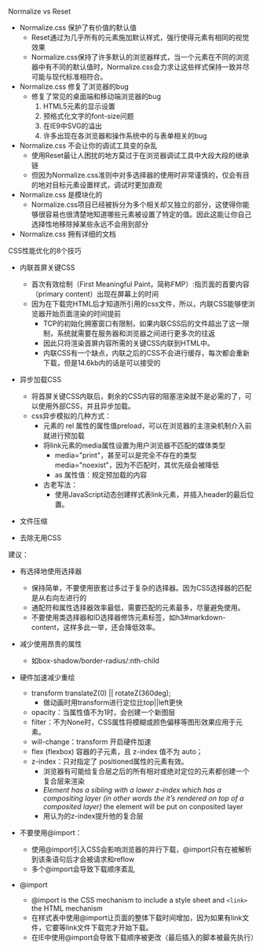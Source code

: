Normalize vs Reset
- Normalize.css 保护了有价值的默认值
  - Reset通过为几乎所有的元素施加默认样式，强行使得元素有相同的视觉效果
  - Normalize.css保持了许多默认的浏览器样式，当一个元素在不同的浏览器中有不同的默认值时，Normalize.css会力求让这些样式保持一致并尽可能与现代标准相符合。
- Normalize.css 修复了浏览器的bug
  - 修复了常见的桌面端和移动端浏览器的bug
    1. HTML5元素的显示设置
    2. 预格式化文字的font-size问题
    3. 在IE9中SVG的溢出
    4. 许多出现在各浏览器和操作系统中的与表单相关的bug
- Normalize.css 不会让你的调试工具变的杂乱
  - 使用Reset最让人困扰的地方莫过于在浏览器调试工具中大段大段的继承链
  - 但因为Normalize.css准则中对多选择器的使用时非常谨慎的，仅会有目的地对目标元素设置样式，调试时更加直观
- Normalize.css 是模块化的
  - Normalize.css项目已经被拆分为多个相关却又独立的部分，这使得你能够很容易也很清楚地知道哪些元素被设置了特定的值。因此这能让你自己选择性地移除掉某些永远不会用到部分
- Normalize.css 拥有详细的文档

CSS性能优化的8个技巧
- 内联首屏关键CSS
  - 首次有效绘制（First Meaningful Paint，简称FMP）:指页面的首要内容（primary content）出现在屏幕上的时间
  - 因为在下载完HTML后才知道所引用的css文件，所以，内联CSS能够使浏览器开始页面渲染的时间提前
    - TCP的初始化拥塞窗口有限制，如果内联CSS后的文件超出了这一限制，系统就需要在服务器和浏览器之间进行更多次的往返
    - 因此只将渲染首屏内容所需的关键CSS内联到HTML中。
    - 内联CSS有一个缺点，内联之后的CSS不会进行缓存，每次都会重新下载，但是14.6kb内的话是可以接受的

- 异步加载CSS
  - 将首屏关键CSS内联后，剩余的CSS内容的阻塞渲染就不是必需的了，可以使用外部CSS，并且异步加载。
  - css异步模拟的几种方式：
    -  <link> 元素的 rel 属性的属性值preload，可以在浏览器的主渲染机制介入前就进行预加载
    -  将link元素的media属性设置为用户浏览器不匹配的媒体类型
       -  media="print"，甚至可以是完全不存在的类型media="noexist"，因为不匹配时，其优先级会被降低
       -  as 属性值：规定预加载的内容
    -  古老写法：
       - 使用JavaScript动态创建样式表link元素，并插入header的最后位置。

- 文件压缩
- 去除无用CSS

建议：
- 有选择地使用选择器
  - 保持简单，不要使用嵌套过多过于复杂的选择器。因为CSS选择器的匹配是从右向左进行的
  - 通配符和属性选择器效率最低，需要匹配的元素最多，尽量避免使用。
  - 不要使用类选择器和ID选择器修饰元素标签，如h3#markdown-content，这样多此一举，还会降低效率。
-  减少使用昂贵的属性
   -  如box-shadow/border-radius/:nth-child
- 硬件加速减少重绘
   - transform  translateZ(0) || rotateZ(360deg);
     - 做动画时用transform进行定位比top||left更快
   - opacity：当属性值不为1时，会创建一个新图层
   - filter：不为None时，CSS属性将模糊或颜色偏移等图形效果应用于元素。
   - will-change：transform  开启硬件加速
   - flex (flexbox) 容器的子元素，且 z-index 值不为 auto；
   - z-index：只对指定了 positioned属性的元素有效。
     - 浏览器有可能给复合层之后的所有相对或绝对定位的元素都创建一个复合层来渲染
     - *Element has a sibling with a lower z-index which has a compositing layer (in other words the it’s rendered on top of a composited layer)* the element will be put on conposited layer
     - 用认为的z-index提升他的复合层
- 不要使用@import：
  - 使用@import引入CSS会影响浏览器的并行下载，@import只有在被解析到该条语句后才会被请求和reflow
  - 多个@import会导致下载顺序紊乱

- @import
  - @import is the CSS mechanism to include a style sheet and `<link>` the HTML mechanism
  - 在样式表中使用@import让页面的整体下载时间增加，因为如果有link文件，它要等link文件下载完才开始下载。
  - 在IE中使用@import会导致下载顺序被更改（最后插入的脚本被最先执行）